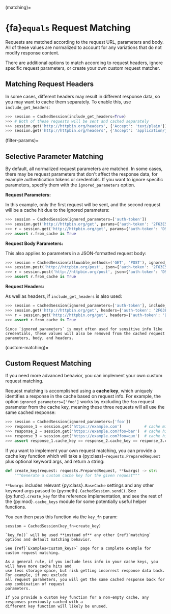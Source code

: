(matching)=
# {fa}`equals` Request Matching
Requests are matched according to the request URL, parameters and body. All of these values are
normalized to account for any variations that do not modify response content.

There are additional options to match according to request headers, ignore specific request
parameters, or create your own custom request matcher.

## Matching Request Headers
In some cases, different headers may result in different response data, so you may want to cache
them separately. To enable this, use `include_get_headers`:
```python
>>> session = CachedSession(include_get_headers=True)
>>> # Both of these requests will be sent and cached separately
>>> session.get('http://httpbin.org/headers', {'Accept': 'text/plain'})
>>> session.get('http://httpbin.org/headers', {'Accept': 'application/json'})
```

(filter-params)=
## Selective Parameter Matching
By default, all normalized request parameters are matched. In some cases, there may be request
parameters that don't affect the response data, for example authentication tokens or credentials.
If you want to ignore specific parameters, specify them with the `ignored_parameters` option.

**Request Parameters:**

In this example, only the first request will be sent, and the second request will be a cache hit
due to the ignored parameters:
```python
>>> session = CachedSession(ignored_parameters=['auth-token'])
>>> session.get('http://httpbin.org/get', params={'auth-token': '2F63E5DF4F44'})
>>> r = session.get('http://httpbin.org/get', params={'auth-token': 'D9FAEB3449D3'})
>>> assert r.from_cache is True
```

**Request Body Parameters:**

This also applies to parameters in a JSON-formatted request body:
```python
>>> session = CachedSession(allowable_methods=('GET', 'POST'), ignored_parameters=['auth-token'])
>>> session.post('http://httpbin.org/post', json={'auth-token': '2F63E5DF4F44'})
>>> r = session.post('http://httpbin.org/post', json={'auth-token': 'D9FAEB3449D3'})
>>> assert r.from_cache is True
```

**Request Headers:**

As well as headers, if `include_get_headers` is also used:
```python
>>> session = CachedSession(ignored_parameters=['auth-token'], include_get_headers=True)
>>> session.get('http://httpbin.org/get', headers={'auth-token': '2F63E5DF4F44'})
>>> r = session.get('http://httpbin.org/get', headers={'auth-token': 'D9FAEB3449D3'})
>>> assert r.from_cache is True
```
```{note}
Since `ignored_parameters` is most often used for sensitive info like credentials, these values will also be removed from the cached request parameters, body, and headers.
```

(custom-matching)=
## Custom Request Matching
If you need more advanced behavior, you can implement your own custom request matching.

Request matching is accomplished using a **cache key**, which uniquely identifies a response in the
cache based on request info. For example, the option `ignored_parameters=['foo']` works by excluding
the `foo` request parameter from the cache key, meaning these three requests will all use the same
cached response:
```python
>>> session = CachedSession(ignored_parameters=['foo'])
>>> response_1 = session.get('https://example.com')          # cache miss
>>> response_2 = session.get('https://example.com?foo=bar')  # cache hit
>>> response_3 = session.get('https://example.com?foo=qux')  # cache hit
>>> assert response_1.cache_key == response_2.cache_key == response_3.cache_key
```

If you want to implement your own request matching, you can provide a cache key function which will
take a {py:class}`~requests.PreparedRequest` plus optional keyword args, and return a string:
```python
def create_key(request: requests.PreparedRequest, **kwargs) -> str:
    """Generate a custom cache key for the given request"""
```

`**kwargs` includes relevant {py:class}`.BaseCache` settings and any other keyword args passed to
{py:meth}`.CachedSession.send()`. See {py:func}`.create_key` for the reference implementation, and
see the rest of the {py:mod}`.cache_keys` module for some potentially useful helper functions.

You can then pass this function via the `key_fn` param:
```python
session = CachedSession(key_fn=create_key)
```

```{note}
`key_fn()` will be used **instead of** any other {ref}`matching` options and default matching behavior.
```
```{tip}
See {ref}`Examples<custom_keys>` page for a complete example for custom request matching.
```
```{tip}
As a general rule, if you include less info in your cache keys, you will have more cache hits and
use less storage space, but risk getting incorrect response data back. For example, if you exclude
all request parameters, you will get the same cached response back for any combination of request
parameters.
```
```{warning}
If you provide a custom key function for a non-empty cache, any responses previously cached with a
different key function will likely be unused.
```
